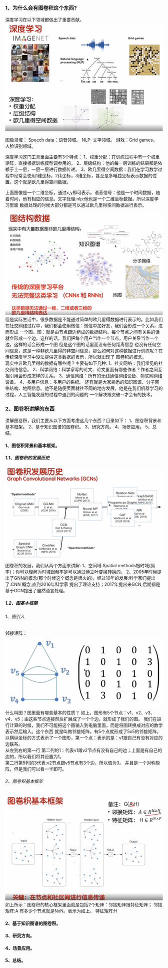 
### 1、为什么会有图卷积这个东西?
  深度学习在以下领域都做出了重要贡献。
![](./images/01.png)  

图像领域：
Speech data：语音领域。
NLP: 文字领域。
游戏：Grid games。
人脸识别领域。

   深度学习这门工具里面主要有3个特点：
1、权重分配：在训练过程中有一个权重矩阵，直接根据训练模型调参用的。
2、层级结构：他的每一层训练的结果都是依赖于上一层，一层一层进行数据传递。
3、欧几里得空间数据：我们在学习数学过程中经常会使用1维坐标，2纬坐标，3维坐标，甚至是多唯独坐标表示数据的位置。这个就是欧几里得空间数据。

  上面图像是一个二维坐标，通过x,y即可表示。语音信号：他是一个时间数据，随着时间，他有相应的信息。文字处理:nlp:他也是一个二维坐标数据。所以深度学习里面
数据处理的时候大部分都是可以通过欧几里得空间数据进行表示。

![](./images/02.png)  
  但是实际生活中，很多数据是不能通过简单的欧几里得数据进行表示的。比如我们在社交网络过程中，我们都会使用微信：微信中加好友，我们会形成一个关系，进而形成
一个图。图：就是由节点跟边组成的数据结构。每个节点之间有关系的话就会形成一个边。这样的话，我们把每个用户当作一个节点，用户关系当作一个边，这样的话会形成一个图
但是这个图的话里面没有任何距离信息 也没有任何空间信息，这是一种非欧几里得的非空间信息，那么如何对这种数据进行训练呢？在传统深度学习中没法提供这类数据的表示，所以就出现了
图卷积的概念。  
  现实中非欧几里得的数据有哪些呢？主要有如下几种:
  1、社交网络：我们常见的社交网络信息。
  2、科学网络：科学家写的论文、论文里面有哪些作者？作者之间互相引用会形成怎样的关系。
  3、通信网络：所有的无线通信网络设备、物联网网络设备。
  4、多用户信息：多用户的系统。
  还有就是大家熟悉的知识图谱、分子网络结构、地图信息。他不是随便页面就往不同的地方发展，他是在我们机器学习的过程，人工智能发展的过程中遇到的问题的
一个解决跟突破--才会有的技术。  

### 2、图卷积讲解的东西
   讲解图卷积，我们主要从以下方面考虑这几个东西？目录如下：
1、图卷积背景和基本框架。
2、基于知识图谱的图卷积。
3、研究方向。
4、场景应用。
5、总结。  
#### 1、图卷积背景和基本框架。
##### 1.1、图卷积的发展历史
  ![](./images/03.png) 
  图卷积的发展，我们从两个方面来讲解:
  1、空间域:Spatial methods根时域(频率)；你可以理解为时域跟频率是可以通过傅立叶变换转换的。
  2、2005年时候提出了GNN的概念(那个时候这个概念是很火的)，经过10年的发展:科学家们提出了:CNN 概念;直到2016年科学家
提出了理论支持；2017年提出来GCN;后期都是基于GCN提出了自然语言处理。

##### 1.2、图基本框架

###### 1、图引入
邻接矩阵：
  ![](./images/04.png)  
  什么叫图？图里面有哪些基本的性质？
  如上，图形有5个节点：v1、v2、v3、v4、v5；由这些节点连接然后扩展成了一个个边，就形成了我们的图。
我们在进行计算的时候，我们不可能把这个图输入到电脑里面，而是将图转换成对应的数学表示然后输入。这个东西
就是叫做邻接矩阵。有5个点就形成了5x5的邻接矩阵。
  以横纵坐标的方式表示了一个图形，第一个点：表示的是：v1跟自己有没有对应的边联系。  
  从左到右的第一行 第二列的1：代表v1跟v2节点有没有自己的边；上面是有自己的边的，所以我们将其设置为1。  
  第二行第5列的3代表:v2节点跟v5节点有3个边，所以值为3。 
  并且是一个对称矩阵，但是我们可以看一半即可。

###### 2、图卷积基本框架  
  ![](./images/05.png)
  如上所示：图卷积的核心框架里面就是包括2个矩阵：邻接矩阵跟特征矩阵；
  邻接矩阵:A  有多少个节点就是NxN。表示为如上。
  特征矩阵:H  
   
  
  
  
   


#### 2、基于知识图谱的图卷积。
#### 3、研究方向。
#### 4、场景应用。
#### 5、总结。  





  
